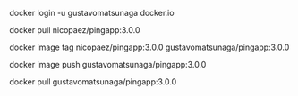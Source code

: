 
docker login -u gustavomatsunaga  docker.io

docker pull nicopaez/pingapp:3.0.0

docker image tag nicopaez/pingapp:3.0.0 gustavomatsunaga/pingapp:3.0.0

docker image push gustavomatsunaga/pingapp:3.0.0

docker pull gustavomatsunaga/pingapp:3.0.0

